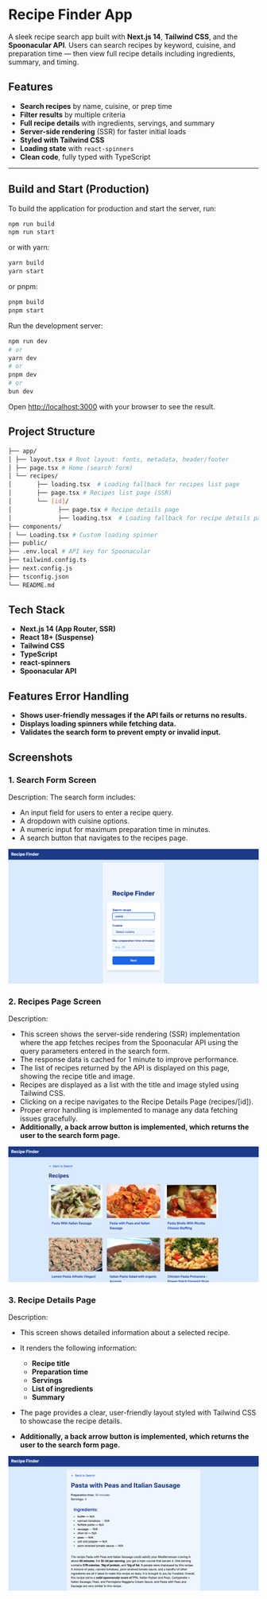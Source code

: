 # Recipe Finder App

A sleek recipe search app built with **Next.js 14**, **Tailwind CSS**, and the **Spoonacular API**. Users can search recipes by keyword, cuisine, and preparation time — then view full recipe details including ingredients, summary, and timing.

## Features

- **Search recipes** by name, cuisine, or prep time
- **Filter results** by multiple criteria
- **Full recipe details** with ingredients, servings, and summary
- **Server-side rendering** (SSR) for faster initial loads
- **Styled with Tailwind CSS**
- **Loading state** with `react-spinners`
- **Clean code**, fully typed with TypeScript

---

## Build and Start (Production)
To build the application for production and start the server, run:

```bash
npm run build
npm run start
```

or with yarn:
```bash
yarn build
yarn start
```

or pnpm:
```bash
pnpm build
pnpm start
```

Run the development server:
```bash
npm run dev
# or
yarn dev
# or
pnpm dev
# or
bun dev
```

Open [http://localhost:3000](http://localhost:3000) with your browser to see the result.


## Project Structure

```bash
├── app/
│ ├── layout.tsx # Root layout: fonts, metadata, header/footer
│ ├── page.tsx # Home (search form)
│ └── recipes/
│       ├── loading.tsx  # Loading fallback for recipes list page
│       ├── page.tsx # Recipes list page (SSR)
│       └── [id]/
│             ├── page.tsx # Recipe details page
│             ├── loading.tsx  # Loading fallback for recipe details page
├── components/
│ └── Loading.tsx # Custom loading spinner
├── public/ 
├── .env.local # API key for Spoonacular
├── tailwind.config.ts 
├── next.config.js 
├── tsconfig.json 
└── README.md 
```


##  Tech Stack
- **Next.js 14 (App Router, SSR)**
- **React 18+ (Suspense)**
- **Tailwind CSS**
- **TypeScript**
- **react-spinners**
- **Spoonacular API**



## Features Error Handling
- **Shows user-friendly messages if the API fails or returns no results.**
- **Displays loading spinners while fetching data.**
- **Validates the search form to prevent empty or invalid input.**



## Screenshots

### 1. Search Form Screen
Description:
The search form includes:
- An input field for users to enter a recipe query.
- A dropdown with cuisine options.
- A numeric input for maximum preparation time in minutes.
- A search button that navigates to the recipes page.


![Search Form](./screenshots/search-form.png)


### 2. Recipes Page Screen
Description:
- This screen shows the server-side rendering (SSR) implementation where the app fetches recipes from the Spoonacular API using the query parameters entered in the search form.
- The response data is cached for 1 minute to improve performance.
- The list of recipes returned by the API is displayed on this page, showing the recipe title and image.
- Recipes are displayed as a list with the title and image styled using Tailwind CSS.
- Clicking on a recipe navigates to the Recipe Details Page (recipes/[id]).
- Proper error handling is implemented to manage any data fetching issues gracefully.
- **Additionally, a back arrow button is implemented, which returns the user to the search form page.**



![Recipes Page](./screenshots/recipes-page.png)



### 3. Recipe Details Page
Description:
-  This screen shows detailed information about a selected recipe.
- It renders the following information:
   - **Recipe title**
   - **Preparation time**
   - **Servings**
   - **List of ingredients**
   - **Summary**

- The page provides a clear, user-friendly layout styled with Tailwind CSS to showcase the recipe details.
- **Additionally, a back arrow button is implemented, which returns the user to the search form page.**



![Recipe Details Page](./screenshots/recipe-details-page.png)